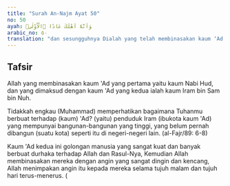 ```yaml
---
title: "Surah An-Najm Ayat 50"
no: 50
ayah: وَاَنَّهٗٓ اَهْلَكَ عَادًا ۨالْاُوْلٰىۙ
arabic_no: ٥٠
translation: "dan sesungguhnya Dialah yang telah membinasakan kaum ‘Ad dahulu kala, "
---
```


## Tafsir

Allah yang membinasakan kaum 'Ad yang pertama yaitu kaum Nabi Hud, dan yang dimaksud dengan kaum 'Ad yang kedua ialah kaum Iram bin Sam bin Nuh. 

Tidakkah engkau (Muhammad) memperhatikan bagaimana Tuhanmu berbuat terhadap (kaum) 'Ad? (yaitu) penduduk Iram (ibukota kaum 'Ad) yang mempunyai bangunan-bangunan yang tinggi, yang belum pernah dibangun (suatu kota) seperti itu di negeri-negeri lain. (al-Fajr/89: 6-8) 

Kaum 'Ad kedua ini golongan manusia yang sangat kuat dan banyak berbuat durhaka terhadap Allah dan Rasul-Nya, Kemudian Allah membinasakan mereka dengan angin yang sangat dingin dan kencang, Allah menimpakan angin itu kepada mereka selama tujuh malam dan tujuh hari terus-menerus. (